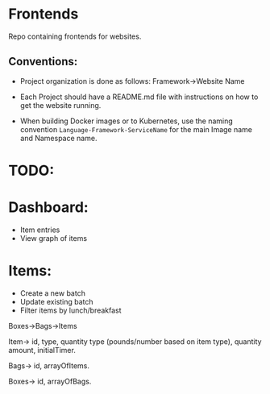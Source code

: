 # Frontends
Repo containing frontends for websites.

## Conventions:
* Project organization is done as follows: Framework->Website Name

* Each Project should have a README.md file with instructions on how to get the website running.

* When building Docker images or to Kubernetes, use the naming convention `Language-Framework-ServiceName` for the main Image name and Namespace name.

# TODO:
# Dashboard:
- Item entries
- View graph of items

# Items:
- Create a new batch
- Update existing batch
- Filter items by lunch/breakfast

Boxes->Bags->Items

Item-> id, type, quantity type (pounds/number based on item type), quantity amount, initialTimer.

Bags-> id, arrayOfItems.

Boxes-> id, arrayOfBags.